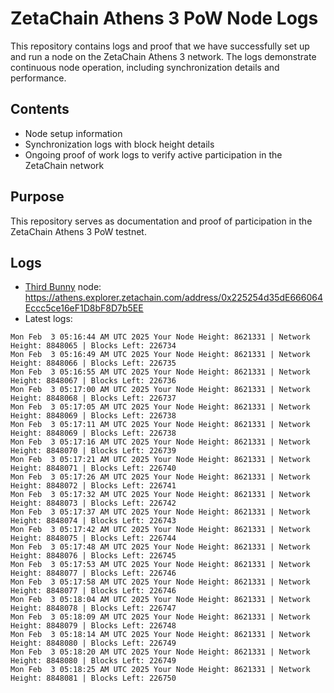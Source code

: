 # ZetaChain Athens 3 PoW Node Logs
This repository contains logs and proof that we have successfully set up and run a node on the ZetaChain Athens 3 network. The logs demonstrate continuous node operation, including synchronization details and performance.

## Contents
- Node setup information
- Synchronization logs with block height details
- Ongoing proof of work logs to verify active participation in the ZetaChain network

## Purpose
This repository serves as documentation and proof of participation in the ZetaChain Athens 3 PoW testnet.

## Logs

- [Third Bunny](https://thirdbunny.xyz/) node: https://athens.explorer.zetachain.com/address/0x225254d35dE666064Eccc5ce16eF1D8bF8D7b5EE
- Latest logs:
```
Mon Feb  3 05:16:44 AM UTC 2025 Your Node Height: 8621331 | Network Height: 8848065 | Blocks Left: 226734
Mon Feb  3 05:16:49 AM UTC 2025 Your Node Height: 8621331 | Network Height: 8848066 | Blocks Left: 226735
Mon Feb  3 05:16:55 AM UTC 2025 Your Node Height: 8621331 | Network Height: 8848067 | Blocks Left: 226736
Mon Feb  3 05:17:00 AM UTC 2025 Your Node Height: 8621331 | Network Height: 8848068 | Blocks Left: 226737
Mon Feb  3 05:17:05 AM UTC 2025 Your Node Height: 8621331 | Network Height: 8848069 | Blocks Left: 226738
Mon Feb  3 05:17:11 AM UTC 2025 Your Node Height: 8621331 | Network Height: 8848069 | Blocks Left: 226738
Mon Feb  3 05:17:16 AM UTC 2025 Your Node Height: 8621331 | Network Height: 8848070 | Blocks Left: 226739
Mon Feb  3 05:17:21 AM UTC 2025 Your Node Height: 8621331 | Network Height: 8848071 | Blocks Left: 226740
Mon Feb  3 05:17:26 AM UTC 2025 Your Node Height: 8621331 | Network Height: 8848072 | Blocks Left: 226741
Mon Feb  3 05:17:32 AM UTC 2025 Your Node Height: 8621331 | Network Height: 8848073 | Blocks Left: 226742
Mon Feb  3 05:17:37 AM UTC 2025 Your Node Height: 8621331 | Network Height: 8848074 | Blocks Left: 226743
Mon Feb  3 05:17:42 AM UTC 2025 Your Node Height: 8621331 | Network Height: 8848075 | Blocks Left: 226744
Mon Feb  3 05:17:48 AM UTC 2025 Your Node Height: 8621331 | Network Height: 8848076 | Blocks Left: 226745
Mon Feb  3 05:17:53 AM UTC 2025 Your Node Height: 8621331 | Network Height: 8848077 | Blocks Left: 226746
Mon Feb  3 05:17:58 AM UTC 2025 Your Node Height: 8621331 | Network Height: 8848077 | Blocks Left: 226746
Mon Feb  3 05:18:04 AM UTC 2025 Your Node Height: 8621331 | Network Height: 8848078 | Blocks Left: 226747
Mon Feb  3 05:18:09 AM UTC 2025 Your Node Height: 8621331 | Network Height: 8848079 | Blocks Left: 226748
Mon Feb  3 05:18:14 AM UTC 2025 Your Node Height: 8621331 | Network Height: 8848080 | Blocks Left: 226749
Mon Feb  3 05:18:20 AM UTC 2025 Your Node Height: 8621331 | Network Height: 8848080 | Blocks Left: 226749
Mon Feb  3 05:18:25 AM UTC 2025 Your Node Height: 8621331 | Network Height: 8848081 | Blocks Left: 226750
```
